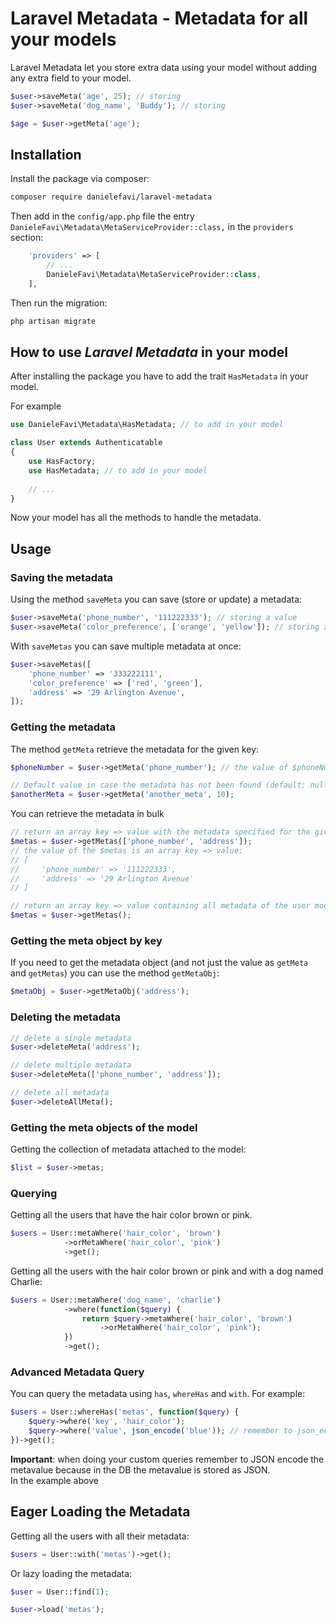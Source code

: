 # Laravel Metadata - Metadata for all your models

Laravel Metadata let you store extra data using your model without adding any extra field to your model.

```php
$user->saveMeta('age', 25); // storing
$user->saveMeta('dog_name', 'Buddy'); // storing

$age = $user->getMeta('age');
```

## Installation

Install the package via composer:

```sh
composer require danielefavi/laravel-metadata
```

Then add in the `config/app.php` file the entry `DanieleFavi\Metadata\MetaServiceProvider::class,` in the `providers` section:

```php
    'providers' => [
        // ...
        DanieleFavi\Metadata\MetaServiceProvider::class,
    ],
```

Then run the migration:

```sh
php artisan migrate
```

## How to use *Laravel Metadata* in your model

After installing the package you have to add the trait `HasMetadata` in your model.

For example 

```php
use DanieleFavi\Metadata\HasMetadata; // to add in your model

class User extends Authenticatable
{
    use HasFactory;
    use HasMetadata; // to add in your model
    
    // ...
}
```

Now your model has all the methods to handle the metadata.

## Usage

### Saving the metadata

Using the method `saveMeta` you can save (store or update) a metadata:

```php
$user->saveMeta('phone_number', '111222333'); // storing a value
$user->saveMeta('color_preference', ['orange', 'yellow']); // storing an array
```

With `saveMetas` you can save multiple metadata at once:

```php
$user->saveMetas([
    'phone_number' => '333222111',
    'color_preference' => ['red', 'green'],
    'address' => '29 Arlington Avenue',
]);
```

### Getting the metadata

The method `getMeta` retrieve the metadata for the given key:

```php
$phoneNumber = $user->getMeta('phone_number'); // the value of $phoneNumber is '111222333'

// Default value in case the metadata has not been found (default: null)
$anotherMeta = $user->getMeta('another_meta', 10);
```

You can retrieve the metadata in bulk 

```php
// return an array key => value with the metadata specified for the given keys
$metas = $user->getMetas(['phone_number', 'address']);
// the value of the $metas is an array key => value:
// [
//     'phone_number' => '111222333',
//     'address' => '29 Arlington Avenue'
// ]

// return an array key => value containing all metadata of the user model
$metas = $user->getMetas();
```

### Getting the meta object by key

If you need to get the metadata object (and not just the value as `getMeta` and `getMetas`) you can use the method `getMetaObj`:

```php
$metaObj = $user->getMetaObj('address');
```

### Deleting the metadata

```php
// delete a single metadata
$user->deleteMeta('address');

// delete multiple metadata
$user->deleteMeta(['phone_number', 'address']);

// delete all metadata
$user->deleteAllMeta();
```

### Getting the meta objects of the model

Getting the collection of metadata attached to the model:

```php
$list = $user->metas;
```

### Querying

Getting all the users that have the hair color brown or pink.

```php
$users = User::metaWhere('hair_color', 'brown')
            ->orMetaWhere('hair_color', 'pink')
            ->get();
```
Getting all the users with the hair color brown or pink and with a dog named Charlie:

```php
$users = User::metaWhere('dog_name', 'charlie')
            ->where(function($query) {
                return $query->metaWhere('hair_color', 'brown')
                    ->orMetaWhere('hair_color', 'pink');
            })
            ->get();
```

### Advanced Metadata Query

You can query the metadata using `has`, `whereHas` and `with`. For example:

```php
$users = User::whereHas('metas', function($query) {
    $query->where('key', 'hair_color');
    $query->where('value', json_encode('blue')); // remember to json_encode the value!!!
})->get();

```

**Important**: when doing your custom queries remember to JSON encode the metavalue because in the DB the metavalue is stored as JSON.  
In the example above

## Eager Loading the Metadata

Getting all the users with all their metadata:

```php
$users = User::with('metas')->get();
```

Or lazy loading the metadata:

```php
$user = User::find(1);

$user->load('metas');
```
